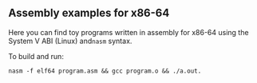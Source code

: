 ## Assembly examples for x86-64

Here you can find toy programs written in assembly for x86-64 using the System V ABI (Linux) and`nasm` syntax.

To build and run:

```
nasm -f elf64 program.asm && gcc program.o && ./a.out.
```
